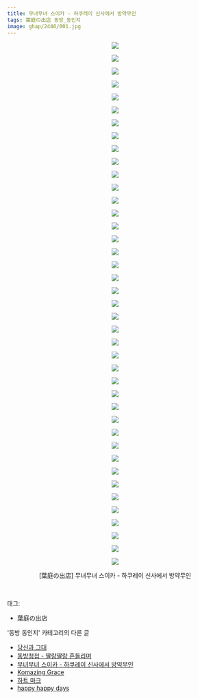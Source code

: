 ```yaml
---
title: 무녀무녀 스이카 - 하쿠레이 신사에서 방약무인
tags: 葉庭の出店 동방_동인지
image: ghap/2446/001.jpg
---
```

<div class="article">
<p style="text-align: center; clear: none; float: none;"><img src="{{ site.nasurl }}/ghap/2446/001.jpg"/></p>
<p style="text-align: center; clear: none; float: none;"><img src="{{ site.nasurl }}/ghap/2446/002.jpg"/></p>
<p style="text-align: center; clear: none; float: none;"><img src="{{ site.nasurl }}/ghap/2446/003.jpg"/></p>
<p style="text-align: center; clear: none; float: none;"><img src="{{ site.nasurl }}/ghap/2446/004.jpg"/></p>
<p style="text-align: center; clear: none; float: none;"><img src="{{ site.nasurl }}/ghap/2446/005.jpg"/></p>
<p style="text-align: center; clear: none; float: none;"><img src="{{ site.nasurl }}/ghap/2446/006.jpg"/></p>
<p style="text-align: center; clear: none; float: none;"><img src="{{ site.nasurl }}/ghap/2446/007.jpg"/></p>
<p style="text-align: center; clear: none; float: none;"><img src="{{ site.nasurl }}/ghap/2446/008.jpg"/></p>
<p style="text-align: center; clear: none; float: none;"><img src="{{ site.nasurl }}/ghap/2446/009.jpg"/></p>
<p style="text-align: center; clear: none; float: none;"><img src="{{ site.nasurl }}/ghap/2446/010.jpg"/></p>
<p style="text-align: center; clear: none; float: none;"><img src="{{ site.nasurl }}/ghap/2446/011.jpg"/></p>
<p style="text-align: center; clear: none; float: none;"><img src="{{ site.nasurl }}/ghap/2446/012.jpg"/></p>
<p style="text-align: center; clear: none; float: none;"><img src="{{ site.nasurl }}/ghap/2446/013.jpg"/></p>
<p style="text-align: center; clear: none; float: none;"><img src="{{ site.nasurl }}/ghap/2446/014.jpg"/></p>
<p style="text-align: center; clear: none; float: none;"><img src="{{ site.nasurl }}/ghap/2446/015.jpg"/></p>
<p style="text-align: center; clear: none; float: none;"><img src="{{ site.nasurl }}/ghap/2446/016.jpg"/></p>
<p style="text-align: center; clear: none; float: none;"><img src="{{ site.nasurl }}/ghap/2446/017.jpg"/></p>
<p style="text-align: center; clear: none; float: none;"><img src="{{ site.nasurl }}/ghap/2446/018.jpg"/></p>
<p style="text-align: center; clear: none; float: none;"><img src="{{ site.nasurl }}/ghap/2446/019.jpg"/></p>
<p style="text-align: center; clear: none; float: none;"><img src="{{ site.nasurl }}/ghap/2446/020.jpg"/></p>
<p style="text-align: center; clear: none; float: none;"><img src="{{ site.nasurl }}/ghap/2446/021.jpg"/></p>
<p style="text-align: center; clear: none; float: none;"><img src="{{ site.nasurl }}/ghap/2446/022.jpg"/></p>
<p style="text-align: center; clear: none; float: none;"><img src="{{ site.nasurl }}/ghap/2446/023.jpg"/></p>
<p style="text-align: center; clear: none; float: none;"><img src="{{ site.nasurl }}/ghap/2446/024.jpg"/></p>
<p style="text-align: center; clear: none; float: none;"><img src="{{ site.nasurl }}/ghap/2446/025.jpg"/></p>
<p style="text-align: center; clear: none; float: none;"><img src="{{ site.nasurl }}/ghap/2446/026.jpg"/></p>
<p style="text-align: center; clear: none; float: none;"><img src="{{ site.nasurl }}/ghap/2446/027.jpg"/></p>
<p style="text-align: center; clear: none; float: none;"><img src="{{ site.nasurl }}/ghap/2446/028.jpg"/></p>
<p style="text-align: center; clear: none; float: none;"><img src="{{ site.nasurl }}/ghap/2446/029.jpg"/></p>
<p style="text-align: center; clear: none; float: none;"><img src="{{ site.nasurl }}/ghap/2446/030.jpg"/></p>
<p style="text-align: center; clear: none; float: none;"><img src="{{ site.nasurl }}/ghap/2446/031.jpg"/></p>
<p style="text-align: center; clear: none; float: none;"><img src="{{ site.nasurl }}/ghap/2446/032.jpg"/></p>
<p style="text-align: center; clear: none; float: none;"><img src="{{ site.nasurl }}/ghap/2446/033.jpg"/></p>
<p style="text-align: center; clear: none; float: none;"><img src="{{ site.nasurl }}/ghap/2446/034.jpg"/></p>
<p style="text-align: center; clear: none; float: none;"><img src="{{ site.nasurl }}/ghap/2446/035.jpg"/></p>
<p style="text-align: center; clear: none; float: none;"><img src="{{ site.nasurl }}/ghap/2446/036.jpg"/></p>
<p style="text-align: center; clear: none; float: none;"><img src="{{ site.nasurl }}/ghap/2446/037.jpg"/></p>
<p style="text-align: center; clear: none; float: none;"><img src="{{ site.nasurl }}/ghap/2446/038.jpg"/></p>
<p style="text-align: center; clear: none; float: none;"><img src="{{ site.nasurl }}/ghap/2446/039.jpg"/></p>
<p style="text-align: center; clear: none; float: none;"><img src="{{ site.nasurl }}/ghap/2446/040.jpg"/></p>
<p style="text-align: center; clear: none; float: none;"><img src="{{ site.nasurl }}/ghap/2446/041.jpg"/></p>
<p style="text-align: center; clear: none; float: none;">[葉庭の出店] 무녀무녀 스이카 - 하쿠레이 신사에서 방약무인</p>
<p><br/></p>
</div><div class="tagTrail">
<p>태그: </p>
<ul>
<li>葉庭の出店</li>
</ul>
</div><div class="another">
<p>'동방 동인지' 카테고리의 다른 글</p>
<ul>
<li><a href="/2016-10-05-ghap_2449">당신과 그대</a></li>
<li><a href="/2016-10-04-ghap_2447">동방청첩 - 딸랑딸랑 흔들리며</a></li>
<li><a href="/2016-10-04-ghap_2446">무녀무녀 스이카 - 하쿠레이 신사에서 방약무인</a></li>
<li><a href="/2016-10-04-ghap_2445">Komazing Grace</a></li>
<li><a href="/2016-10-04-ghap_2442">하트 마크</a></li>
<li><a href="/2016-10-04-ghap_2441">happy happy days</a></li>
</ul>
</div><div class="cb_module cb_fluid">
<div class="cb_wrt cb_profile">
</div><!-- commentList close -->
</div>
